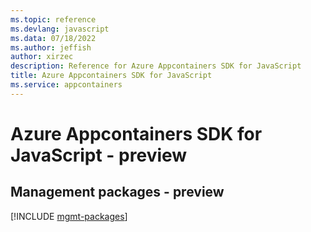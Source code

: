 ```yaml
---
ms.topic: reference
ms.devlang: javascript
ms.data: 07/18/2022
ms.author: jeffish
author: xirzec
description: Reference for Azure Appcontainers SDK for JavaScript
title: Azure Appcontainers SDK for JavaScript
ms.service: appcontainers
---
```

# Azure Appcontainers SDK for JavaScript - preview

## Management packages - preview
[!INCLUDE [mgmt-packages](appcontainers-mgmt-index.md)]
